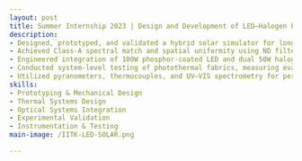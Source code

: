 ```yaml
---
layout: post
title: Summer Internship 2023 | Design and Development of LED–Halogen Based Hybrid Solar Simulator | IIT Kanpur 
description: 
- Designed, prototyped, and validated a hybrid solar simulator for long-duration photothermal material testing under AM1.5G spectrum standards.  
- Achieved Class-A spectral match and spatial uniformity using ND filters, collimating lenses, and spectral balancing techniques.  
- Engineered integration of 100W phosphor-coated LED and dual 50W halogen lamps with multi-jet water cooling for stable thermal management.  
- Conducted system-level testing of photothermal fabrics, measuring evaporation rates, temperature profiles, and solar-to-vapor conversion efficiency.  
- Utilized pyranometers, thermocouples, and UV–VIS spectrometry for performance validation against ASTM E927 standards.  
skills: 
- Prototyping & Mechanical Design  
- Thermal Systems Design  
- Optical Systems Integration  
- Experimental Validation  
- Instrumentation & Testing  
main-image: /IITK-LED-SOLAR.png

---
```

